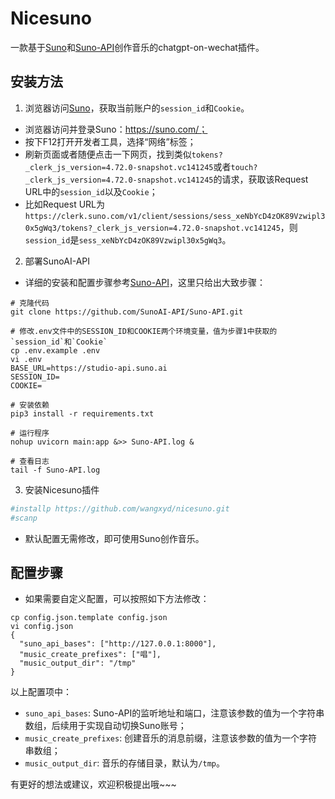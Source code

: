 # Nicesuno

一款基于[Suno](https://suno.com/)和[Suno-API](https://github.com/SunoAI-API/Suno-API)创作音乐的chatgpt-on-wechat插件。

## 安装方法

1. 浏览器访问[Suno](https://suno.com/)，获取当前账户的`session_id`和`Cookie`。

+ 浏览器访问并登录Suno：https://suno.com/；
+ 按下F12打开开发者工具，选择“网络”标签；
+ 刷新页面或者随便点击一下网页，找到类似`tokens?_clerk_js_version=4.72.0-snapshot.vc141245`或者`touch?_clerk_js_version=4.72.0-snapshot.vc141245`的请求，获取该Request URL中的`session_id`以及`Cookie`；
+ 比如Request URL为`https://clerk.suno.com/v1/client/sessions/sess_xeNbYcD4zOK89Vzwipl30x5gWq3/tokens?_clerk_js_version=4.72.0-snapshot.vc141245`，则`session_id`是`sess_xeNbYcD4zOK89Vzwipl30x5gWq3`。

2. 部署SunoAI-API

+ 详细的安装和配置步骤参考[Suno-API](https://github.com/SunoAI-API/Suno-API)，这里只给出大致步骤：
```shell
# 克隆代码
git clone https://github.com/SunoAI-API/Suno-API.git

# 修改.env文件中的SESSION_ID和COOKIE两个环境变量，值为步骤1中获取的`session_id`和`Cookie`
cp .env.example .env
vi .env
BASE_URL=https://studio-api.suno.ai
SESSION_ID=
COOKIE=

# 安装依赖
pip3 install -r requirements.txt

# 运行程序
nohup uvicorn main:app &>> Suno-API.log &

# 查看日志
tail -f Suno-API.log
```

3. 安装Nicesuno插件

```sh
#installp https://github.com/wangxyd/nicesuno.git
#scanp
```
+ 默认配置无需修改，即可使用Suno创作音乐。

## 配置步骤

+ 如果需要自定义配置，可以按照如下方法修改：
```shell
cp config.json.template config.json
vi config.json
{
  "suno_api_bases": ["http://127.0.0.1:8000"],
  "music_create_prefixes": ["唱"],
  "music_output_dir": "/tmp"
}
```

以上配置项中：

- `suno_api_bases`: Suno-API的监听地址和端口，注意该参数的值为一个字符串数组，后续用于实现自动切换Suno账号；
- `music_create_prefixes`: 创建音乐的消息前缀，注意该参数的值为一个字符串数组；
- `music_output_dir`: 音乐的存储目录，默认为`/tmp`。

有更好的想法或建议，欢迎积极提出哦~~~
